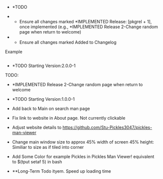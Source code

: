 - *TODO 

- * Ensure all changes marked *IMPLEMENTED Release: [pkgrel + 1], once implemented (e.g., *IMPLEMENTED Release 2-Change random page when return to welcome)
- * Ensure all changes marked Added to Changelog

Example 
##
- *TODO Starting Version:2.0.0-1

TODO:
- *IMPLEMENTED Release 2-Change random page when return to welcome


- *TODO Starting Version:1.0.0-1

- Add back to Main on search man page
- Fix link to website in About page. Not currently clickable
- Adjust website details to https://github.com/Stu-Pickles3047/pickles-man-viewer
- Change main window size to approx 45% width of screen 45% height: Similiar to size as if tiled into corner
- Add Some Color for example Pickles in Pickles Man Viewer! equivalent to $(tput setaf 5) in bash



- **Long-Term Todo ityem. Speed up loading time
